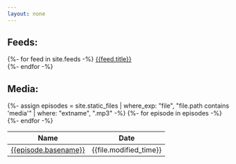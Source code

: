 ```yaml
---
layout: none
---
```

<h2>Feeds:</h2>
{%- for feed in site.feeds -%}
<a href = '{{ feed.url | absolute_url }}'>{{feed.title}}</a><br/>
{%- endfor -%}

<h2>Media:</h2>
{%- assign episodes = site.static_files | where_exp: "file", "file.path contains 'media'" | where: "extname", ".mp3" -%}

<table>
  <thead>
    <tr>
      <th>Name</th><th>Date</th>
    </tr>
  </thead>
  <tbody>
      {%- for episode in episodes -%}
    <tr>
      <td><a href = "{{episode.path | absolute_url}}">{{episode.basename}}</a></td><td>{{file.modified_time}}</td>
    </tr>
      {%- endfor -%}
  </tbody>  
</table>
